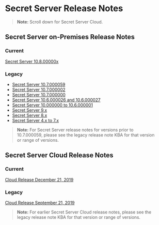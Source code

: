 [title]: # (Release Notes)
[tags]: # (Release Notes)
[priority]: # (30000)

# Secret Server Release Notes

> **Note:** Scroll down for Secret Server Cloud.

## Secret Server on-Premises Release Notes

### Current

[Secret Server 10.8.00000x](secret-server/ss-rn-10-8-00000x.md)

### Legacy

- [Secret Server 10.7.000059](secret-server/ss-rn-10-7-000059.md)
- [Secret Server 10.7.000002](https://thycotic.force.com/support/s/article/Secret-Server-10-7-000002-Legacy-Release-Notes)
- [Secret Server 10.7.000000](https://thycotic.force.com/support/s/article/SS-RN-EXT-Secret-Server-10-7-000000-Legacy-Release-Notes)
- [Secret Server 10.6.000026 and 10.6.000027](https://thycotic.force.com/support/s/article/SS-RN-EXT-Secret-Server-10-6-000027-Legacy-Release-Notes)
- [Secret Server 10.000000 to 10.6.000001](https://thycotic.force.com/support/s/article/SS-RN-EXT-Secret-Server-10-6-000001-Legacy-Release-Notes)
- [Secret Server 9.x](https://thycotic.force.com/support/s/article/SS-RN-EXT-Secret-Server-9-Legacy-Release-Notes)
- [Secret Server 8.x](https://thycotic.force.com/support/s/article/SS-RN-EXT-Secret-Server-8-Legacy-Release-Notes)
- [Secret Server 4.x to 7.x](https://thycotic.force.com/support/s/article/SS-RN-EXT-Secret-Server-4-to-7-Release-Notes)

> **Note:** For Secret Server release notes for versions prior to 10.7.000059, please see the legacy release note KBA for that version or range of versions.

## Secret Server Cloud Release Notes

### Current

[Cloud Release December 21, 2019](ssc-rn-2019-12-21.md)

### Legacy

[Cloud Release September 21, 2019](ssc-rn-2019-09-21.md)

> **Note:** For earlier Secret Server Cloud release notes, please see the legacy release note KBA for that version or range of versions.
